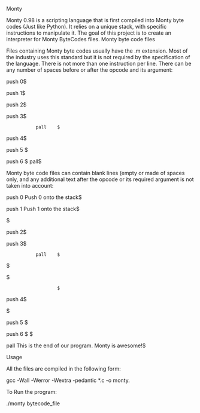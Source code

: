 Monty

Monty 0.98 is a scripting language that is first compiled into Monty byte codes (Just like Python). It relies on a unique stack, with specific instructions to manipulate it. The goal of this project is to create an interpreter for Monty ByteCodes files. Monty byte code files

Files containing Monty byte codes usually have the .m extension. Most of the industry uses this standard but it is not required by the specification of the language. There is not more than one instruction per line. There can be any number of spaces before or after the opcode and its argument:

push 0$

push 1$

push 2$

push 3$

               pall    $
push 4$

push 5    $

  push    6        $
pall$

Monty byte code files can contain blank lines (empty or made of spaces only, and any additional text after the opcode or its required argument is not taken into account:

push 0 Push 0 onto the stack$

push 1 Push 1 onto the stack$

$

push 2$

push 3$

               pall    $
$

$

                       $
push 4$

$

push 5    $

  push    6        $
$

pall This is the end of our program. Monty is awesome!$

Usage

All the files are compiled in the following form:

gcc -Wall -Werror -Wextra -pedantic *.c -o monty.

To Run the program:

./monty bytecode_file

